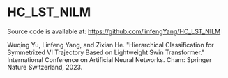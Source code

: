 # HC_LST_NILM

Source code is available at: https://github.com/linfengYang/HC_LST_NILM

Wuqing Yu, Linfeng Yang, and Zixian He. 
"Hierarchical Classification for Symmetrized VI Trajectory Based on Lightweight Swin Transformer." 
International Conference on Artificial Neural Networks. Cham: Springer Nature Switzerland, 2023.
